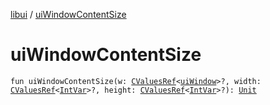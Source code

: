 [libui](index.md) / [uiWindowContentSize](./ui-window-content-size.md)

# uiWindowContentSize

`fun uiWindowContentSize(w: `[`CValuesRef`](../kotlinx.cinterop/-c-values-ref/index.md)`<`[`uiWindow`](ui-window.md)`>?, width: `[`CValuesRef`](../kotlinx.cinterop/-c-values-ref/index.md)`<`[`IntVar`](../kotlinx.cinterop/-int-var.md)`>?, height: `[`CValuesRef`](../kotlinx.cinterop/-c-values-ref/index.md)`<`[`IntVar`](../kotlinx.cinterop/-int-var.md)`>?): `[`Unit`](https://kotlinlang.org/api/latest/jvm/stdlib/kotlin/-unit/index.html)